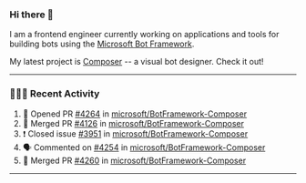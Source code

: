 ### Hi there 👋

I am a frontend engineer currently working on applications and tools for building bots using the [Microsoft Bot Framework](https://dev.botframework.com/).

My latest project is [Composer](https://github.com/microsoft/BotFramework-Composer) -- a visual bot designer. Check it out!

---

### 👨🏻‍💻 Recent Activity

<!--START_SECTION:activity-->
1. 💪 Opened PR [#4264](https://github.com//microsoft/BotFramework-Composer/pull/4264) in [microsoft/BotFramework-Composer](https://github.com//microsoft/BotFramework-Composer)
2. 🎉 Merged PR [#4126](https://github.com//microsoft/BotFramework-Composer/pull/4126) in [microsoft/BotFramework-Composer](https://github.com//microsoft/BotFramework-Composer)
3. ❗️ Closed issue [#3951](https://github.com//microsoft/BotFramework-Composer/issues/3951) in [microsoft/BotFramework-Composer](https://github.com//microsoft/BotFramework-Composer)
4. 🗣 Commented on [#4254](https://github.com//microsoft/BotFramework-Composer/issues/4254) in [microsoft/BotFramework-Composer](https://github.com//microsoft/BotFramework-Composer)
5. 🎉 Merged PR [#4260](https://github.com//microsoft/BotFramework-Composer/pull/4260) in [microsoft/BotFramework-Composer](https://github.com//microsoft/BotFramework-Composer)
<!--END_SECTION:activity-->

---

<!--
**a-b-r-o-w-n/a-b-r-o-w-n** is a ✨ _special_ ✨ repository because its `README.md` (this file) appears on your GitHub profile.

Here are some ideas to get you started:

- 🔭 I’m currently working on ...
- 🌱 I’m currently learning ...
- 👯 I’m looking to collaborate on ...
- 🤔 I’m looking for help with ...
- 💬 Ask me about ...
- 📫 How to reach me: ...
- 😄 Pronouns: ...
- ⚡ Fun fact: ...
-->
